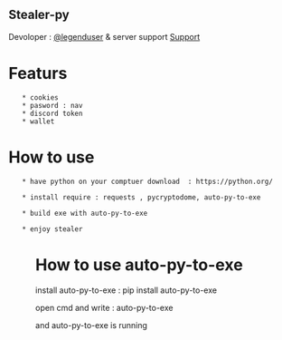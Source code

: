## Stealer-py

<p>Devoloper  : <a href = "https://discord.com/users/709428112739401860">@legenduser</a> & server support <a href = "https://discord.gg/hubadn" target ="_blank">Support</a></p>

<h1>Featurs</h1>

<ul>

    * cookies 
    * pasword : nav
    * discord token 
    * wallet
</ul>

<h1>How to use</h1>

<ul>

    * have python on your comptuer download  : https://python.org/

    * install require : requests , pycryptodome, auto-py-to-exe

    * build exe with auto-py-to-exe

    * enjoy stealer

<ul>


<h1>How to use auto-py-to-exe</h1>



install auto-py-to-exe : pip install auto-py-to-exe

open cmd and write : auto-py-to-exe
    
and auto-py-to-exe is running 


